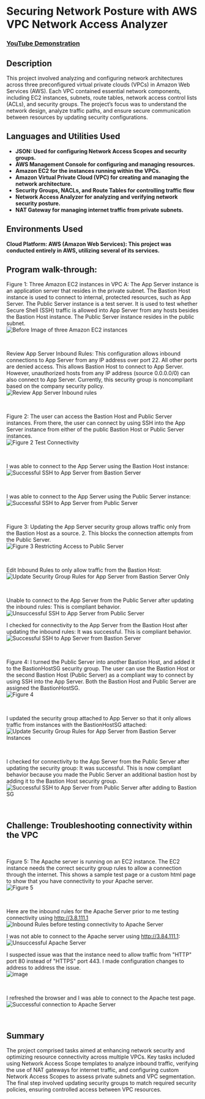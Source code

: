 # Securing Network Posture with AWS VPC Network Access Analyzer

 ### [YouTube Demonstration](https://youtu.be/7eJexJVCqJo)

<h2>Description</h2>
This project involved analyzing and configuring network architectures across three preconfigured virtual private clouds (VPCs) in Amazon Web Services (AWS). Each VPC contained essential network components, including EC2 instances, subnets, route tables, network access control lists (ACLs), and security groups. The project’s focus was to understand the network design, analyze traffic paths, and ensure secure communication between resources by updating security configurations.<br />

<h2>Languages and Utilities Used</h2>

- <b> JSON: Used for configuring Network Access Scopes and security groups.</b>
- <b> AWS Management Console for configuring and managing resources.</b>
- <b> Amazon EC2 for the instances running within the VPCs.</b>
- <b> Amazon Virtual Private Cloud (VPC) for creating and managing the network architecture.</b> 
- <b> Security Groups, NACLs, and Route Tables for controlling traffic flow</b>
- <b> Network Access Analyzer for analyzing and verifying network security posture.</b> 
- <b> NAT Gateway for managing internet traffic from private subnets.</b>

<h2>Environments Used </h2>

 <b>Cloud Platform:
AWS (Amazon Web Services): This project was conducted entirely in AWS, utilizing several of its services.
</b> 
<h2>Program walk-through:</h2>

<p align="center">

Figure 1: Three Amazon EC2 instances in VPC A: The App Server instance is an application server that resides in the private subnet. The Bastion Host instance is used to connect to internal, protected resources, such as App Server. The Public Server instance is a test server. It is used to test whether Secure Shell (SSH) traffic is allowed into App Server from any hosts besides the Bastion Host instance. The Public Server instance resides in the public subnet.
 <br/>
![Before Image of three Amazon EC2 instances](https://github.com/user-attachments/assets/709b8d1d-e50b-452e-95c7-0b28c7ca7d46)

<br />

Review App Server Inbound Rules: This configuration allows inbound connections to App Server from any IP address over port 22. All other ports are denied access. This allows Bastion Host to connect to App Server. However, unauthorized hosts from any IP address (source 0.0.0.0/0) can also connect to App Server. Currently, this security group is noncompliant based on the company security policy.
 <br/>
![Review App Server Inbound rules](https://github.com/user-attachments/assets/4a9c9c4f-6128-4202-97db-4c38b0a405cb)



<br />

Figure 2: The user can access the Bastion Host and Public Server instances. From there, the user can connect by using SSH into the App Server instance from either of the public Bastion Host or Public Server instances.
 <br/>
![Figure 2 Test Connectivity](https://github.com/user-attachments/assets/d9b619a7-95f6-46fc-8376-19de3b0b639a)

<br />

I was able to connect to the App Server using the Bastion Host instance:
 <br/>
![Successful SSH to App Server from Bastion Server](https://github.com/user-attachments/assets/f3de6f20-45bb-42d4-812e-0c202bd42345)


<br />

I was able to connect to the App Server using the Public Server instance:
 <br/>
![Successful SSH to App Server from Public Server](https://github.com/user-attachments/assets/770bfe89-e564-4b5d-8cfb-4b856cc46d66)


<br />

Figure 3: Updating the App Server security group allows traffic only from the Bastion Host as a source. 2. This blocks the connection attempts from the Public Server.
 <br/>
![Figure 3 Restricting Access to Public Server](https://github.com/user-attachments/assets/78575ae0-76d1-4e1d-8efd-bb0ee35e37fd)


<br />

Edit Inbound Rules to only allow traffic from the Bastion Host:
 <br/>
![Update Security Group Rules for App Server from Bastion Server Only](https://github.com/user-attachments/assets/37193e94-fab7-4bd0-809b-0ca12beff73f)

<br />

Unable to connect to the App Server from the Public Server after updating the inbound rules: This is compliant behavior.
 <br/>
![Unsuccessful SSH to App Server from Public Server](https://github.com/user-attachments/assets/6c8c230b-32db-4805-9b34-62d08708b8d1)


I checked for connectivity to the App Server from the Bastion Host after updating the inbound rules: It was successful. This is compliant behavior.
 <br/>
![Successful SSH to App Server from Bastion Server](https://github.com/user-attachments/assets/c42c1a6b-0401-4661-ab9d-cc2997386aa2)

<br />

Figure 4: I turned the Public Server into another Bastion Host, and added it to the BastionHostSG security group. The user can use the Bastion Host or the second Bastion Host (Public Server) as a compliant way to connect by using SSH into the App Server. Both the Bastion Host and Public Server are assigned the BastionHostSG.
 <br/>
![Figure 4](https://github.com/user-attachments/assets/d1805b90-76e2-4429-a8ca-cd1ba4590422)


<br />

I updated the security group attached to App Server so that it only allows traffic from instances with the BastionHostSG attached:
 <br/>
![Update Security Group Rules for App Server from Bastion Server Instances](https://github.com/user-attachments/assets/3625377c-82ec-4291-a1f4-049606b191ed)


<br />

I checked for connectivity to the App Server from the Public Server after updating the security group: It was successful. This is now compliant behavior because you made the Public Server an additional bastion host by adding it to the Bastion Host security group.
 <br/>
![Successful SSH to App Server from Public Server after adding to Bastion SG](https://github.com/user-attachments/assets/823855de-93fc-403d-8226-288db782e42d)


<br />
<h2>Challenge: Troubleshooting connectivity within the VPC</h2>
<br />

Figure 5: The Apache server is running on an EC2 instance. The EC2 instance needs the correct security group rules to allow a connection through the internet. This shows a sample test page or a custom html page to show that you have connectivity to your Apache server.
 <br/>
![Figure 5](https://github.com/user-attachments/assets/d0ad2e3d-c2be-449d-8e2b-d74d064379e3)


<br />

Here are the inbound rules for the Apache Server prior to me testing connectivity using http://3.8.111.1
 <br/>
![Inbound Rules before testing connectivity  to Apache Server](https://github.com/user-attachments/assets/5fabef28-8431-4afa-8e98-f2fe1897b570)
<br />

I was not able to connect to the Apache server using http://3.84.111.1:
 <br/>
![Unsuccessful Apache Server](https://github.com/user-attachments/assets/8504963f-0c90-4e43-a2a1-cb9b5088e04d)
<br />

I suspected issue was that the instance need to allow traffic from "HTTP" port 80 instead of "HTTPS" port 443. I made configuration changes to address to address the issue.
 <br/>
![image](https://github.com/user-attachments/assets/ad991e31-c5c8-481f-846e-6b2eb9198d82)

<br />

I refreshed the browser and I was able to connect to the Apache test page.
 <br/>
![Successful connection to Apache Server](https://github.com/user-attachments/assets/f5e74d12-4a1e-4ab9-a1ec-8e9cb2585717)

<br />

<h2>Summary</h2>
The project comprised tasks aimed at enhancing network security and optimizing resource connectivity across multiple VPCs. Key tasks included using Network Access Scope templates to analyze inbound traffic, verifying the use of NAT gateways for internet traffic, and configuring custom Network Access Scopes to assess private subnets and VPC segmentation. The final step involved updating security groups to match required security policies, ensuring controlled access between VPC resources.
<br />



